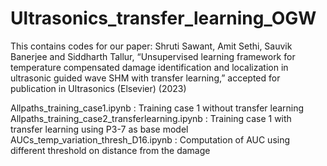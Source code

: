 # Ultrasonics_transfer_learning_OGW
This contains codes for our paper:
Shruti Sawant, Amit Sethi, Sauvik Banerjee and Siddharth Tallur, “Unsupervised learning framework for temperature compensated damage identification and localization in ultrasonic guided wave SHM with transfer learning,” accepted for publication in Ultrasonics (Elsevier) (2023)

Allpaths_training_case1.ipynb : Training case 1 without transfer learning
Allpaths_training_case2_transferlearning.ipynb :  Training case 1 with transfer learning using P3-7 as base model
AUCs_temp_variation_thresh_D16.ipynb : Computation of AUC using different threshold on distance from the damage
